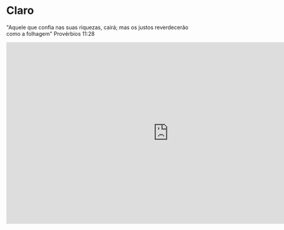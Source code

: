 <link rel="shortcut icon" type="image/x-icon" href="favicon.png">

# Claro
"Aquele que confia nas suas riquezas, cairá; mas os justos reverdecerão como a folhagem" Provérbios 11:28

<iframe width="853" height="480" src="https://www.youtube-nocache.com/embed/3zQnTKbABe8" frameborder="0" allow="autoplay; encrypted-media" allowfullscreen></iframe>
